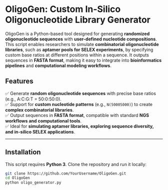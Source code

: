 # OligoGen: Custom In-Silico Oligonucleotide Library Generator

OligoGen is a Python-based tool designed for generating **randomized oligonucleotide sequences** with **user-defined nucleotide compositions**. This script enables researchers to simulate **combinatorial oligonucleotide libraries**, such as **aptamer pools for SELEX experiments**, by specifying custom base ratios at different positions within a sequence. It outputs sequences in **FASTA format**, making it easy to integrate into **bioinformatics pipelines** and **computational modeling workflows**.

## **Features**
✅ Generate **random oligonucleotide sequences** with precise base ratios (e.g., A:C:G:T = 50:0:50:0).  
✅ Support for **custom nucleotide patterns** (e.g., `N(50005000)`) to create **complex combinatorial libraries**.  
✅ Output sequences in **FASTA format**, compatible with standard **NGS workflows and computational tools**.  
✅ Ideal for **simulating aptamer libraries, exploring sequence diversity, and in-silico SELEX applications**.  

---

## **Installation**
This script requires **Python 3**. Clone the repository and run it locally:

```bash
git clone https://github.com/YourUsername/OligoGen.git
cd OligoGen
python oligo_generator.py
